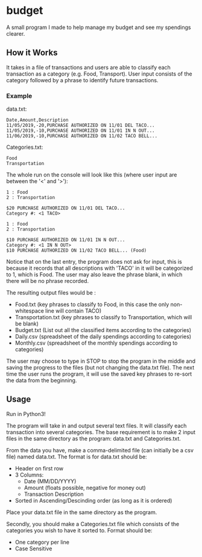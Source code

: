 # budget
A small program I made to help manage my budget and see my spendings clearer.

## How it Works

It takes in a file of transactions and users are able to classify each transaction as a category (e.g. Food, Transport). User input consists of the category followed by a phrase to identify future transactions. 

### Example

data.txt:
```
Date,Amount,Description
11/05/2019,-20,PURCHASE AUTHORIZED ON 11/01 DEL TACO...
11/05/2019,-10,PURCHASE AUTHORIZED ON 11/01 IN N OUT...
11/06/2019,-10,PURCHASE AUTHORIZED ON 11/02 TACO BELL...
```

Categories.txt:
```
Food
Transportation
```

The whole run on the console will look like this (where user input are between the '<' and '>'):
```
1 : Food
2 : Transportation

$20 PURCHASE AUTHORIZED ON 11/01 DEL TACO...
Category #: <1 TACO>

1 : Food
2 : Transportation

$10 PURCHASE AUTHORIZED ON 11/01 IN N OUT...
Category #: <1 IN N OUT>
$10 PURCHASE AUTHORIZED ON 11/02 TACO BELL... (Food)
```

Notice that on the last entry, the program does not ask for input, this is because it records that all descriptions with 'TACO' in it will be categorized to 1, which is Food. The user may also leave the phrase blank, in which there will be no phrase recorded.

The resulting output files would be : 
- Food.txt (key phrases to classify to Food, in this case the only non-whitespace line will contain TACO)
- Transportation.txt (key phrases to classify to Transportation, which will be blank)
- Budget.txt (List out all the classified items according to the categories)
- Daily.csv (spreadsheet of the daily spendings according to categories)
- Monthly.csv (spreadsheet of the monthly spendings according to categories)

The user may choose to type in STOP to stop the program in the middle and saving the progress to the files (but not changing the data.txt file). The next time the user runs the program, it will use the saved key phrases to re-sort the data from the beginning.

## Usage

Run in Python3! 

The program will take in and output several text files. It will classify each transaction into several categories. The base requirement is to make 2 input files in the same directory as the program: data.txt and Categories.txt.

From the data you have, make a comma-delimited file (can initially be a csv file) named data.txt. The format is for data.txt should be:
- Header on first row
- 3 Columns: 
  * Date (MM/DD/YYYY)
  * Amount (floats possible, negative for money out)
  * Transaction Description
- Sorted in Ascending/Descinding order (as long as it is ordered)

Place your data.txt file in the same directory as the program.

Secondly, you should make a Categories.txt file which consists of the categories you wish to have it sorted to. Format should be:
- One category per line
- Case Sensitive
